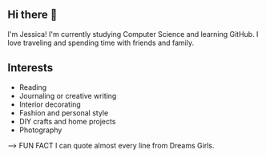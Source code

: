 ## Hi there 👋

I'm Jessica! I'm currently studying Computer Science and learning GitHub. I love traveling and spending time with friends and family.

## Interests
- Reading
- Journaling or creative writing
- Interior decorating
- Fashion and personal style
- DIY crafts and home projects
- Photography

--> FUN FACT
I can quote almost every line from Dreams Girls.
